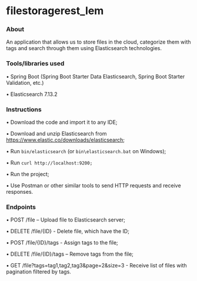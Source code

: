 # filestoragerest_lem
### **About**
An application that allows us to store files in the cloud, categorize them with tags and search through them using Elasticsearch technologies.

### **Tools/libraries used**
•	Spring Boot (Spring Boot Starter Data Elasticsearch,
Spring Boot Starter Validation, etc.)

•	Elasticsearch 7.13.2
### **Instructions**
•	Download the code and import it to any IDE;

•	Download and unzip Elasticsearch from https://www.elastic.co/downloads/elasticsearch;

•	Run `bin/elasticsearch` (or `bin\elasticsearch.bat` on Windows);

•	Run `curl http://localhost:9200;`

•	Run the project;

•	Use Postman or other similar tools to send HTTP requests and receive responses.

### **Endpoints**
•	POST /file – Upload file to Elasticsearch server;

•	DELETE /file/{ID} - Delete file, which have the ID;

•	POST /file/{ID}/tags - Assign tags to the file;

•	DELETE /file/{ID}/tags – Remove tags from the file;

•	GET /file?tags=tag1,tag2,tag3&page=2&size=3 -  Receive list of files with pagination filtered by tags.

